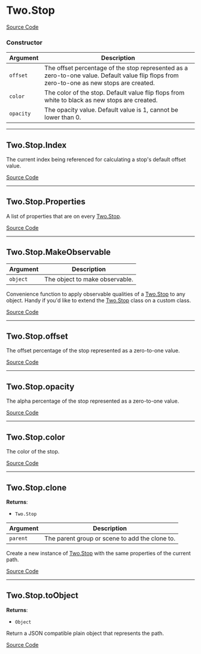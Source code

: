 # Two.Stop






<div class="meta">

  [Source Code](https://github.com/jonobr1/two.js/blob/dev/src/effects/stop.js#L4)

</div>



### Constructor


| Argument | Description |
| ---- | ----------- |
| `offset` | The offset percentage of the stop represented as a zero-to-one value. Default value flip flops from zero-to-one as new stops are created. |
| `color` | The color of the stop. Default value flip flops from white to black as new stops are created. |
| `opacity` | The opacity value. Default value is 1, cannot be lower than 0. |



---

<div class="static member ">

## Two.Stop.Index








<div class="properties">

The current index being referenced for calculating a stop's default offset value.

</div>








<div class="meta">

  [Source Code](https://github.com/jonobr1/two.js/blob/dev/src/effects/stop.js#L50)

</div>






</div>



---

<div class="static member ">

## Two.Stop.Properties








<div class="properties">

A list of properties that are on every [Two.Stop](/documentation/stop).

</div>








<div class="meta">

  [Source Code](https://github.com/jonobr1/two.js/blob/dev/src/effects/stop.js#L56)

</div>






</div>



---

<div class="static function ">

## Two.Stop.MakeObservable










<div class="params">

| Argument | Description |
| ---- | ----------- |
| `object` | The object to make observable. |
</div>




<div class="description">

Convenience function to apply observable qualities of a [Two.Stop](/documentation/stop) to any object. Handy if you'd like to extend the [Two.Stop](/documentation/stop) class on a custom class.

</div>



<div class="meta">

  [Source Code](https://github.com/jonobr1/two.js/blob/dev/src/effects/stop.js#L66)

</div>






</div>



---

<div class="instance member ">

## Two.Stop.offset








<div class="properties">

The offset percentage of the stop represented as a zero-to-one value.

</div>








<div class="meta">

  [Source Code](https://github.com/jonobr1/two.js/blob/dev/src/effects/stop.js#L24)

</div>






</div>



---

<div class="instance member ">

## Two.Stop.opacity








<div class="properties">

The alpha percentage of the stop represented as a zero-to-one value.

</div>








<div class="meta">

  [Source Code](https://github.com/jonobr1/two.js/blob/dev/src/effects/stop.js#L31)

</div>






</div>



---

<div class="instance member ">

## Two.Stop.color








<div class="properties">

The color of the stop.

</div>








<div class="meta">

  [Source Code](https://github.com/jonobr1/two.js/blob/dev/src/effects/stop.js#L37)

</div>






</div>



---

<div class="instance function ">

## Two.Stop.clone




<div class="returns">

__Returns__:



+ `Two.Stop`




</div>







<div class="params">

| Argument | Description |
| ---- | ----------- |
| `parent` | The parent group or scene to add the clone to. |
</div>




<div class="description">

Create a new instance of [Two.Stop](/documentation/stop) with the same properties of the current path.

</div>



<div class="meta">

  [Source Code](https://github.com/jonobr1/two.js/blob/dev/src/effects/stop.js#L104)

</div>






</div>



---

<div class="instance function ">

## Two.Stop.toObject




<div class="returns">

__Returns__:



+ `Object`




</div>










<div class="description">

Return a JSON compatible plain object that represents the path.

</div>



<div class="meta">

  [Source Code](https://github.com/jonobr1/two.js/blob/dev/src/effects/stop.js#L123)

</div>






</div>


